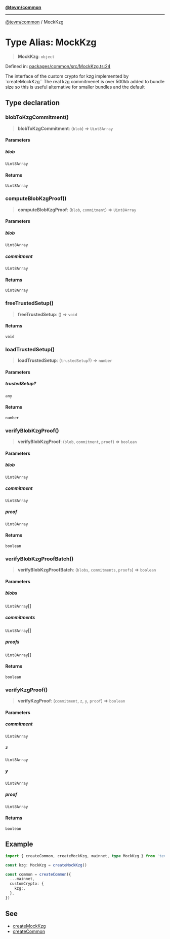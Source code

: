 [**@tevm/common**](../README.md)

***

[@tevm/common](../globals.md) / MockKzg

# Type Alias: MockKzg

> **MockKzg**: `object`

Defined in: [packages/common/src/MockKzg.ts:24](https://github.com/evmts/tevm-monorepo/blob/main/packages/common/src/MockKzg.ts#L24)

The interface of the custom crypto for kzg implemented by `createMockKzg``
The real kzg commitmenet is over 500kb added to bundle size
so this is useful alternative for smaller bundles and the default

## Type declaration

### blobToKzgCommitment()

> **blobToKzgCommitment**: (`blob`) => `Uint8Array`

#### Parameters

##### blob

`Uint8Array`

#### Returns

`Uint8Array`

### computeBlobKzgProof()

> **computeBlobKzgProof**: (`blob`, `commitment`) => `Uint8Array`

#### Parameters

##### blob

`Uint8Array`

##### commitment

`Uint8Array`

#### Returns

`Uint8Array`

### freeTrustedSetup()

> **freeTrustedSetup**: () => `void`

#### Returns

`void`

### loadTrustedSetup()

> **loadTrustedSetup**: (`trustedSetup`?) => `number`

#### Parameters

##### trustedSetup?

`any`

#### Returns

`number`

### verifyBlobKzgProof()

> **verifyBlobKzgProof**: (`blob`, `commitment`, `proof`) => `boolean`

#### Parameters

##### blob

`Uint8Array`

##### commitment

`Uint8Array`

##### proof

`Uint8Array`

#### Returns

`boolean`

### verifyBlobKzgProofBatch()

> **verifyBlobKzgProofBatch**: (`blobs`, `commitments`, `proofs`) => `boolean`

#### Parameters

##### blobs

`Uint8Array`[]

##### commitments

`Uint8Array`[]

##### proofs

`Uint8Array`[]

#### Returns

`boolean`

### verifyKzgProof()

> **verifyKzgProof**: (`commitment`, `z`, `y`, `proof`) => `boolean`

#### Parameters

##### commitment

`Uint8Array`

##### z

`Uint8Array`

##### y

`Uint8Array`

##### proof

`Uint8Array`

#### Returns

`boolean`

## Example

```typescript
import { createCommon, createMockKzg, mainnet, type MockKzg } from 'tevm/common'

const kzg: MockKzg = createMockKzg()

const common = createCommon({
  ...mainnet,
  customCrypto: {
    kzg:,
  },
})
```

## See

 - [createMockKzg](https://tevm.sh/reference/tevm/common/functions/createmockkzg/)
 - [createCommon](https://tevm.sh/reference/tevm/common/functions/createcommon/)
